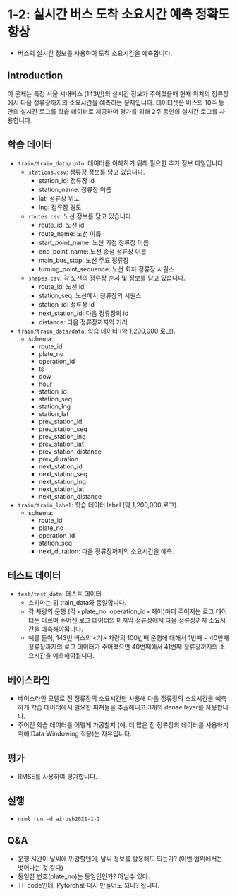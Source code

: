 # 1-2: 실시간 버스 도착 소요시간 예측 정확도 향상
- 버스의 실시간 정보를 사용하여 도착 소요시간을 예측합니다.

## Introduction
이 문제는 특정 서울 시내버스 (143번)의 실시간 정보가 주어졌을때 현재 위치의 정류장에서 다음 정류장까지의 소요시간을 예측하는 문제입니다. 데이터셋은 버스의 10주 동안의 실시간 로그를 학습 데이터로 제공하며 평가를 위해 2주 동안의 실시간 로그를 사용합니다.

## 학습 데이터
- ```train/train_data/info```: 데이터를 이해하기 위해 필요한 추가 정보 파일입니다. 
  - ```stations.csv```: 정류장 정보를 담고 있습니다.
    - station_id: 정류장 id
    - station_name: 정류장 이름
    - lat: 정류장 위도
    - lng: 정류장 경도
  - ```routes.csv```: 노선 정보를 담고 있습니다.
    - route_id: 노선 id
    - route_name: 노선 이름
    - start_point_name: 노선 기점 정류장 이름
    - end_point_name: 노선 종점 정류장 이름
    - main_bus_stop: 노선 주요 정류장 
    - turning_point_sequence: 노선 회차 정류장 시퀀스
  - ```shapes.csv```: 각 노선의 정류장 순서 및 정보를 담고 있습니다.
    - route_id: 노선 id
    - station_seq: 노선에서 정류장의 시퀀스
    - station_id: 정류장 id
    - next_station_id: 다음 정류장의 id
    - distance: 다음 정류장까지의 거리
- ```train/train_data/data```: 학습 데이터 (약 1,200,000 로그).
  - schema:
    - route_id
    - plate_no
    - operation_id
    - ts 
    - dow 
    - hour
    - station_id
    - station_seq
    - station_lng
    - station_lat
    - prev_station_id
    - prev_station_seq
    - prev_station_lng
    - prev_station_lat
    - prev_station_distance
    - prev_duration
    - next_station_id
    - next_station_seq
    - next_station_lng
    - next_station_lat
    - next_station_distance
- ```train/train_label```: 학습 데이터 label (약 1,200,000 로그).
  - schema:
    - route_id
    - plate_no
    - operation_id
    - station_seq
    - next_duration: 다음 정류장까지의 소요시간을 예측.
    
## 테스트 데이터
- ```test/test_data```: 테스트 데이터
  - 스키마는 위 train_data와 동일합니다.
  - 각 차량의 운행 (각 <plate_no, operation_id> 페어)마다 주어지는 로그 데이터는 다르며 주어진 로그 데이터의 마지막 정류장에서 다음 정류장까지 소요시간을 예측해야됩니다.
  - 예를 들어, 143번 버스의 <가> 차량의 100번째 운행에 대해서 1번째 ~ 40번째 정류장까지의 로그 데이터가 주어졌으면 40번째에서 41번째 정류장까지의 소요시간을 예측해야됩니다. 

## 베이스라인
- 베이스라인 모델로 전 정류장의 소요시간만 사용해 다음 정류장의 소요시간을 예측하게 학습 데이터에서 필요한 피쳐들을 추출해내고 3개의 dense layer를 사용합니다. 
- 주어진 학습 데이터를 어떻게 가공할지 (예. 더 많은 전 정류장의 데이터를 사용하기 위해 Data Windowing 적용)는 자유입니다. 

## 평가
- RMSE를 사용하여 평가합니다. 

## 실행
- `nsml run -d airush2021-1-2`

## Q&A
- 운행 시간이 날씨에 민감할텐데, 날씨 정보를 활용해도 되는가? (이번 범위에서는 벗어나는 것 같다)
- 동일한 번호(plate_no)는 동일인인가? 아닐수 있다.
- TF code인데, Pytorch로 다시 만들어도 되나? 됩니다.
